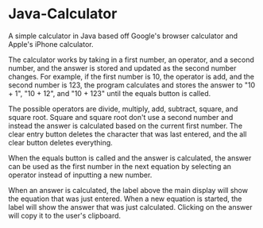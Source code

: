 # Java-Calculator

A simple calculator in Java based off Google's browser calculator and Apple's iPhone calculator.

 
The calculator works by taking in a first number, an operator, and a second number, 
and the answer is stored and updated as the second number changes.
For example, if the first number is 10, the operator is add, and the second number is 123, the program 
calculates and stores the answer to "10 + 1", "10 + 12", and "10 + 123" until the equals button is called.
 
The possible operators are divide, multiply, add, subtract, square, and square root.
Square and square root don't use a second number and instead the answer is calculated based on the current first number.
The clear entry button deletes the character that was last entered, and the all clear button deletes everything.
 
When the equals button is called and the answer is calculated, the answer can be used as the first number
in the next equation by selecting an operator instead of inputting a new number.
 
When an answer is calculated, the label above the main display will show the equation that was just entered.
When a new equation is started, the label will show the answer that was just calculated.
Clicking on the answer will copy it to the user's clipboard.
